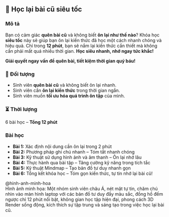 ## 📌 Học lại bài cũ siêu tốc  

### Mô tả  
Bạn có cảm giác **quên bài cũ** và không biết **ôn lại như thế nào**? Khóa học **siêu tốc** này sẽ giúp bạn ôn lại kiến thức đã học một cách nhanh chóng và hiệu quả. Chỉ trong **12 phút**, bạn sẽ nắm lại kiến thức cần thiết mà không cần phải mất quá nhiều thời gian. **Học siêu nhanh, nhớ ngay tức khắc!**

**Giải quyết ngay vấn đề quên bài, tiết kiệm thời gian quý báu!**  

### 🎯 Đối tượng  
- Sinh viên **quên bài cũ** và không biết ôn lại nhanh.  
- Sinh viên cần **ôn lại kiến thức** trong thời gian ngắn.  
- Sinh viên muốn **tối ưu hóa quá trình ôn tập** của mình.  

### ⏳ Thời lượng  
6 bài học – **Tổng 12 phút**  

### Bài học  
- **Bài 1:** Xác định nội dung cần ôn lại trong 2 phút  
- **Bài 2:** Phương pháp ghi chú nhanh – Tóm tắt nhanh chóng  
- **Bài 3:** Kỹ thuật sử dụng hình ảnh và âm thanh – Ôn lại nhớ lâu  
- **Bài 4:** Thực hành qua bài tập – Tăng cường kỹ năng trong tích tắc  
- **Bài 5:** Kỹ thuật Mindmap – Tạo bản đồ tư duy nhanh gọn  
- **Bài 6:** Tổng kết khóa học – Tóm gọn kiến thức, tự tin nhớ lại bài cũ!  

@hinh-anh-minh-hoa  
Hình ảnh minh họa: Một nhóm sinh viên châu Á, nét mặt tự tin, chăm chú nhìn vào màn hình laptop với các bản đồ tư duy đầy màu sắc, đồng hồ đếm ngược chỉ 12 phút nổi bật, không gian học tập hiện đại, phong cách 3D Render sống động, kích thích sự tập trung và sáng tạo trong việc học lại bài cũ.